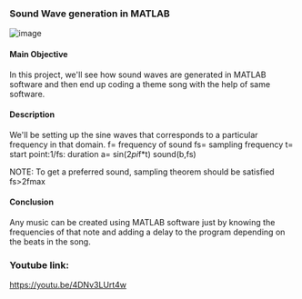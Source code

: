 ### Sound Wave generation in MATLAB

![image](https://github.com/Shrutinautiyall/Sound_waves_in_MATLAB/assets/147836211/6135fa79-d175-41d5-afad-9adc88e578ba)

#### Main Objective
In this project, we'll see how sound waves are generated in MATLAB software and then end up coding a theme song with the help of same software.
#### Description
We'll be setting up the sine waves that corresponds to a particular frequency in that domain.
f= frequency of sound
fs= sampling frequency
t= start point:1/fs: duration
a= sin(2*pi*f*t)
sound(b,fs)

NOTE: To get a preferred sound, sampling theorem should be satisfied
fs>2fmax

#### Conclusion
Any music can be created using MATLAB software just by knowing the frequencies of that note and adding a delay to the program depending on the beats in the song.

### Youtube link:
https://youtu.be/4DNv3LUrt4w
